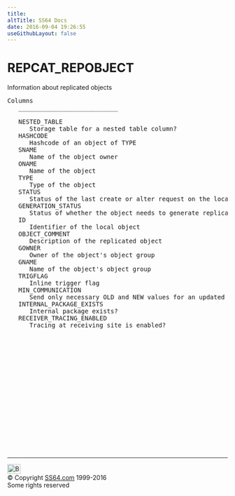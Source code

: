 ```yaml
---
title:
altTitle: SS64 Docs
date: 2016-09-04 19:26:55
useGithubLayout: false
---
```

<!-- #BeginLibraryItem "/Library/head_orad.lbi" --><!-- #EndLibraryItem --><h1>REPCAT_REPOBJECT </h1><p> Information about replicated objects </p> 
 
<pre>Columns
   ___________________________
 
   NESTED_TABLE
      Storage table for a nested table column?
   HASHCODE
      Hashcode of an object of TYPE
   SNAME
      Name of the object owner
   ONAME
      Name of the object
   TYPE
      Type of the object
   STATUS
      Status of the last create or alter request on the local object
   GENERATION_STATUS
      Status of whether the object needs to generate replication packages
   ID
      Identifier of the local object
   OBJECT_COMMENT
      Description of the replicated object
   GOWNER
      Owner of the object's object group
   GNAME
      Name of the object's object group
   TRIGFLAG
      Inline trigger flag
   MIN_COMMUNICATION
      Send only necessary OLD and NEW values for an updated row?
   INTERNAL_PACKAGE_EXISTS
      Internal package exists?
   RECEIVER_TRACING_ENABLED
      Tracing at receiving site is enabled?

</pre><!-- #BeginLibraryItem "/Library/foot_orad.lbi" --><p>
<!-- oracle-footer -->
<ins class="adsbygoogle" style="display:inline-block;width:300px;height:250px" data-ad-client="ca-pub-6140977852749469" data-ad-slot="4275490898"></ins>
<script>
(adsbygoogle = window.adsbygoogle || []).push({});
</script></p>
<hr>
<div id="bl" class="footer"><a href="REPCAT_REPOBJECT.html#"><img src="../images/top.png" width="30" height="22" alt="Back to the Top"></a></div>
<div id="br" class="footer, tagline">© Copyright <a href="../index.html">SS64.com</a> 1999-2016<br>
Some rights reserved</div>
<!-- #EndLibraryItem -->

